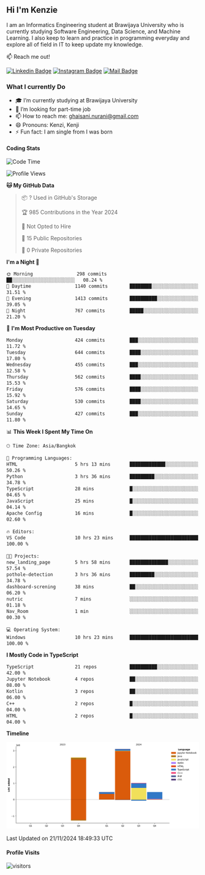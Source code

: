 ## Hi I'm Kenzie


I am an Informatics Engineering student at Brawijaya University who is currently studying Software Engineering, Data Science, and Machine Learning. I also keep to learn and practice in programming everyday and explore all of field in IT to keep update my knowledge.

:mailbox: Reach me out!

[![Linkedin Badge](https://img.shields.io/badge/-Kenzie_Taqiyassar-0e76a8?style=flat&labelColor=0e76a8&logo=linkedin&logoColor=white)](https://www.linkedin.com/in/kenzie-taqiyassar-37458b1aa/) 
[![Instagram Badge](https://img.shields.io/badge/-@__kenziehh_-e84393?style=flat&labelColor=e84393&logo=instagram&logoColor=white)](https://www.instagram.com/_kenziehh/) 
[![Mail Badge](https://img.shields.io/badge/-ghaisani.nurani-c0392b?style=flat&labelColor=c0392b&logo=gmail&logoColor=white)](mailto:ghaisani.nurani@gmail.com)

### What I currently Do

- 🎓 I’m currently studying at Brawijaya University
- 💼 I’m looking for part-time job
- 📫 How to reach me: ghaisani.nurani@gmail.com
- 😄 Pronouns: Kenzi, Kenji
- ⚡ Fun fact: I am single from I was born

#### Coding Stats
<!--START_SECTION:waka-->
![Code Time](http://img.shields.io/badge/Code%20Time-856%20hrs%2055%20mins-blue)

![Profile Views](http://img.shields.io/badge/Profile%20Views-0-blue)

**🐱 My GitHub Data** 

> 📦 ? Used in GitHub's Storage 
 > 
> 🏆 985 Contributions in the Year 2024
 > 
> 🚫 Not Opted to Hire
 > 
> 📜 15 Public Repositories 
 > 
> 🔑 0 Private Repositories 
 > 
**I'm a Night 🦉** 

```text
🌞 Morning                298 commits         ██░░░░░░░░░░░░░░░░░░░░░░░   08.24 % 
🌆 Daytime                1140 commits        ████████░░░░░░░░░░░░░░░░░   31.51 % 
🌃 Evening                1413 commits        ██████████░░░░░░░░░░░░░░░   39.05 % 
🌙 Night                  767 commits         █████░░░░░░░░░░░░░░░░░░░░   21.20 % 
```
📅 **I'm Most Productive on Tuesday** 

```text
Monday                   424 commits         ███░░░░░░░░░░░░░░░░░░░░░░   11.72 % 
Tuesday                  644 commits         ████░░░░░░░░░░░░░░░░░░░░░   17.80 % 
Wednesday                455 commits         ███░░░░░░░░░░░░░░░░░░░░░░   12.58 % 
Thursday                 562 commits         ████░░░░░░░░░░░░░░░░░░░░░   15.53 % 
Friday                   576 commits         ████░░░░░░░░░░░░░░░░░░░░░   15.92 % 
Saturday                 530 commits         ████░░░░░░░░░░░░░░░░░░░░░   14.65 % 
Sunday                   427 commits         ███░░░░░░░░░░░░░░░░░░░░░░   11.80 % 
```


📊 **This Week I Spent My Time On** 

```text
🕑︎ Time Zone: Asia/Bangkok

💬 Programming Languages: 
HTML                     5 hrs 13 mins       █████████████░░░░░░░░░░░░   50.26 % 
Python                   3 hrs 36 mins       █████████░░░░░░░░░░░░░░░░   34.78 % 
TypeScript               28 mins             █░░░░░░░░░░░░░░░░░░░░░░░░   04.65 % 
JavaScript               25 mins             █░░░░░░░░░░░░░░░░░░░░░░░░   04.14 % 
Apache Config            16 mins             █░░░░░░░░░░░░░░░░░░░░░░░░   02.60 % 

🔥 Editors: 
VS Code                  10 hrs 23 mins      █████████████████████████   100.00 % 

🐱‍💻 Projects: 
new_landing_page         5 hrs 58 mins       ██████████████░░░░░░░░░░░   57.54 % 
pothole-detection        3 hrs 36 mins       █████████░░░░░░░░░░░░░░░░   34.78 % 
dashboard-screning       38 mins             ██░░░░░░░░░░░░░░░░░░░░░░░   06.20 % 
nutric                   7 mins              ░░░░░░░░░░░░░░░░░░░░░░░░░   01.18 % 
Nav_Room                 1 min               ░░░░░░░░░░░░░░░░░░░░░░░░░   00.30 % 

💻 Operating System: 
Windows                  10 hrs 23 mins      █████████████████████████   100.00 % 
```

**I Mostly Code in TypeScript** 

```text
TypeScript               21 repos            ██████████░░░░░░░░░░░░░░░   42.00 % 
Jupyter Notebook         4 repos             ██░░░░░░░░░░░░░░░░░░░░░░░   08.00 % 
Kotlin                   3 repos             ██░░░░░░░░░░░░░░░░░░░░░░░   06.00 % 
C++                      2 repos             █░░░░░░░░░░░░░░░░░░░░░░░░   04.00 % 
HTML                     2 repos             █░░░░░░░░░░░░░░░░░░░░░░░░   04.00 % 
```



**Timeline**

![Lines of Code chart](https://raw.githubusercontent.com/kenziehh/kenziehh/master/assets/bar_graph.png)


 Last Updated on 21/11/2024 18:49:33 UTC
<!--END_SECTION:waka-->


#### Profile Visits

![visitors](https://visitor-badge.glitch.me/badge?page_id=kenziehh.kenziehh)





